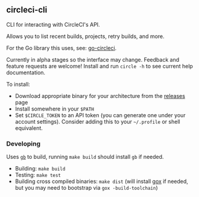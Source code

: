 ## circleci-cli

CLI for interacting with CircleCI's API.

Allows you to list recent builds, projects, retry builds, and more.

For the Go library this uses, see:
[go-circleci](https://github.com/jszwedko/go-circleci).

Currently in alpha stages so the interface may change. Feedback and feature
requests are welcome! Install and run `circle -h` to see current help
documentation.

To install:
- Download appropriate binary for your architecture from the [releases](https://github.com/jszwedko/circleci-cli/releases) page
- Install somewhere in your `$PATH`
- Set `$CIRCLE_TOKEN` to an API token (you can generate one under your account
  settings). Consider adding this to your `~/.profile` or shell equivalent.

### Developing

Uses [`gb`](http://getgb.io/) to build, running `make build` should install `gb` if needed.

- Building: `make build`
- Testing: `make test`
- Building cross compiled binaries: `make dist` (will install
  [gox](https://github.com/mitchellh/gox) if needed, but you may need to
  bootstrap via `gox -build-toolchain`)
